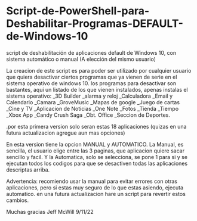 # Script-de-PowerShell-para-Deshabilitar-Programas-DEFAULT-de-Windows-10
script de deshabilitación de aplicaciones default de Windows 10, con sistema automático o manual (A elección del mismo usuario)

La creacion de este script es para poder ser utilizado por cualquier usuario
que quiera desactivar ciertos programas que ya vienen de serie en el sistema
operativo de windows 10. 
los programas para desactivar son bastantes, aqui un listado de los que
vienen instalados, apenas instalas el sistema operativo:
_3D Builder
_alarma y reloj
_Calculadora
_Email y Calendario
_Camara
_GroveMusic
_Mapas de google
_Juego de cartas
_Cine y TV
_Aplicacion de Noticias
_One Note
_Fotos
_Tienda
_Tiempo
_Xbox App
_Candy Crush Saga
_Obt. Office
_Seccion de Deportes.

.por esta primera version solo seran estas 18 aplicaciones (quizas en una futura
actualizacion agregue aun mas opciones)

En esta version tiene la opcion MANUAL y AUTOMATICO.
La Manual, es sencilla, el usuario elige entre las 3 paginas, que aplicacion quiere sacar
sencillo y facil. Y la Automatica, solo se selecciona, se pone 1 para si y se ejecutan todos los codigos
para que se desactiven todas las aplicaciones descriptas arriba.

Advertencia: recomiendo usar la manual para evitar errores con otras aplicaciones, pero
si estas muy seguro de lo que estas asiendo, ejecuta automatico. en una futura actualizacion
hare un script para revertir estos cambios. 

Muchas gracias Jeff McWill 9/11/22
